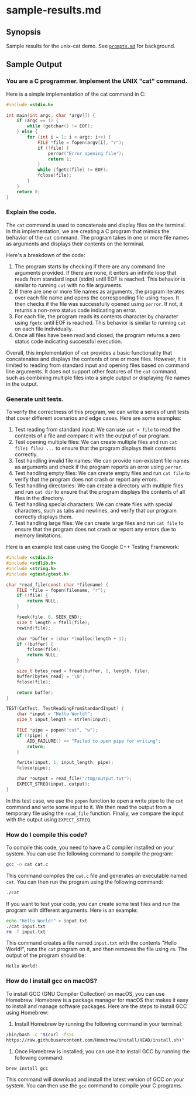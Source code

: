 # sample-results.md

## Synopsis

Sample results for the unix-cat demo. See [`prompts.md`](./prompts.md) for background.

## Sample Output

### You are a C programmer. Implement the UNIX "cat" command.

Here is a simple implementation of the cat command in C:

```c
#include <stdio.h>

int main(int argc, char *argv[]) {
    if (argc == 1) {
        while (getchar() != EOF);
    } else {
        for (int i = 1; i < argc; i++) {
            FILE *file = fopen(argv[i], "r");
            if (!file) {
                perror("Error opening file");
                return 1;
            }
            while (fgetc(file) != EOF);
            fclose(file);
        }
    }
    return 0;
}
```

### Explain the code.

The `cat` command is used to concatenate and display files on the terminal. In this
implementation, we are creating a C program that mimics the behavior of the `cat` command.
The program takes in one or more file names as arguments and displays their contents on the
terminal.

Here's a breakdown of the code:

1. The program starts by checking if there are any command line arguments provided. If there
are none, it enters an infinite loop that reads from standard input (stdin) until EOF is
reached. This behavior is similar to running `cat` with no file arguments.
2. If there are one or more file names as arguments, the program iterates over each file name
and opens the corresponding file using `fopen`. It then checks if the file was successfully
opened using `perror`. If not, it returns a non-zero status code indicating an error.
3. For each file, the program reads its contents character by character using `fgetc` until
EOF is reached. This behavior is similar to running `cat` on each file individually.
4. Once all files have been read and closed, the program returns a zero status code
indicating successful execution.

Overall, this implementation of `cat` provides a basic functionality that concatenates and
displays the contents of one or more files. However, it is limited to reading from standard
input and opening files based on command line arguments. It does not support other features
of the `cat` command, such as combining multiple files into a single output or displaying
file names in the output.

### Generate unit tests.

To verify the correctness of this program, we can write a series of unit tests that cover
different scenarios and edge cases. Here are some examples:

1. Test reading from standard input: We can use `cat < file` to read the contents of a file
and compare it with the output of our program.
2. Test opening multiple files: We can create multiple files and run `cat file1 file2 ...` to
ensure that the program displays their contents correctly.
3. Test handling invalid file names: We can provide non-existent file names as arguments and
check if the program reports an error using `perror`.
4. Test handling empty files: We can create empty files and run `cat file` to verify that the
program does not crash or report any errors.
5. Test handling directories: We can create a directory with multiple files and run `cat dir`
to ensure that the program displays the contents of all files in the directory.
6. Test handling special characters: We can create files with special characters, such as
tabs and newlines, and verify that our program correctly displays them.
7. Test handling large files: We can create large files and run `cat file` to ensure that the
program does not crash or report any errors due to memory limitations.

Here is an example test case using the Google C++ Testing Framework:

```c
#include <stdio.h>
#include <stdlib.h>
#include <string.h>
#include <gtest/gtest.h>

char *read_file(const char *filename) {
    FILE *file = fopen(filename, "r");
    if (!file) {
        return NULL;
    }

    fseek(file, 0, SEEK_END);
    size_t length = ftell(file);
    rewind(file);

    char *buffer = (char *)malloc(length + 1);
    if (!buffer) {
        fclose(file);
        return NULL;
    }

    size_t bytes_read = fread(buffer, 1, length, file);
    buffer[bytes_read] = '\0';
    fclose(file);

    return buffer;
}

TEST(CatTest, TestReadingFromStandardInput) {
    char *input = "Hello World!";
    size_t input_length = strlen(input);

    FILE *pipe = popen("cat", "w");
    if (!pipe) {
        ADD_FAILURE() << "Failed to open pipe for writing";
        return;
    }

    fwrite(input, 1, input_length, pipe);
    fclose(pipe);

    char *output = read_file("/tmp/output.txt");
    EXPECT_STREQ(input, output);
}
```

In this test case, we use the `popen` function to open a write pipe to the `cat` command and
write some input to it. We then read the output from a temporary file using the `read_file`
function. Finally, we compare the input with the output using `EXPECT_STREQ`.

### How do I compile this code?

To compile this code, you need to have a C compiler installed on your system. You can use the
following command to compile the program:

```sh
gcc -o cat cat.c
```

This command compiles the `cat.c` file and generates an executable named `cat`. You can then
run the program using the following command:

```sh
./cat
```

If you want to test your code, you can create some test files and run the program with
different arguments. Here is an example:

```sh
echo "Hello World!" > input.txt
./cat input.txt
rm -f input.txt
```

This command creates a file named `input.txt` with the contents "Hello World!", runs the
`cat` program on it, and then removes the file using `rm`. The output of the program should
be:

```
Hello World!
```

### How do I install gcc on macOS?

To install GCC (GNU Compiler Collection) on macOS, you can use Homebrew. Homebrew is a
package manager for macOS that makes it easy to install and manage software packages. Here
are the steps to install GCC using Homebrew:

1. Install Homebrew by running the following command in your terminal:

```sh
/bin/bash -c "$(curl -fsSL
https://raw.githubusercontent.com/Homebrew/install/HEAD/install.sh)"
```

1. Once Homebrew is installed, you can use it to install GCC by running the following
command:

```sh
brew install gcc
```

This command will download and install the latest version of GCC on your system. You can then
use the `gcc` command to compile your C programs.
